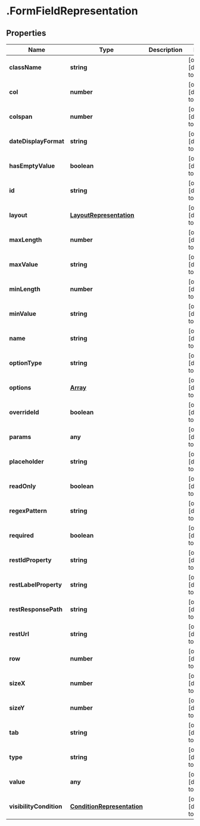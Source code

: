 # .FormFieldRepresentation

## Properties
Name | Type | Description | Notes
------------ | ------------- | ------------- | -------------
**className** | **string** |  | [optional] [default to null]
**col** | **number** |  | [optional] [default to null]
**colspan** | **number** |  | [optional] [default to null]
**dateDisplayFormat** | **string** |  | [optional] [default to null]
**hasEmptyValue** | **boolean** |  | [optional] [default to null]
**id** | **string** |  | [optional] [default to null]
**layout** | [**LayoutRepresentation**](LayoutRepresentation.md) |  | [optional] [default to null]
**maxLength** | **number** |  | [optional] [default to null]
**maxValue** | **string** |  | [optional] [default to null]
**minLength** | **number** |  | [optional] [default to null]
**minValue** | **string** |  | [optional] [default to null]
**name** | **string** |  | [optional] [default to null]
**optionType** | **string** |  | [optional] [default to null]
**options** | [**Array<OptionRepresentation>**](OptionRepresentation.md) |  | [optional] [default to null]
**overrideId** | **boolean** |  | [optional] [default to null]
**params** | **any** |  | [optional] [default to null]
**placeholder** | **string** |  | [optional] [default to null]
**readOnly** | **boolean** |  | [optional] [default to null]
**regexPattern** | **string** |  | [optional] [default to null]
**required** | **boolean** |  | [optional] [default to null]
**restIdProperty** | **string** |  | [optional] [default to null]
**restLabelProperty** | **string** |  | [optional] [default to null]
**restResponsePath** | **string** |  | [optional] [default to null]
**restUrl** | **string** |  | [optional] [default to null]
**row** | **number** |  | [optional] [default to null]
**sizeX** | **number** |  | [optional] [default to null]
**sizeY** | **number** |  | [optional] [default to null]
**tab** | **string** |  | [optional] [default to null]
**type** | **string** |  | [optional] [default to null]
**value** | **any** |  | [optional] [default to null]
**visibilityCondition** | [**ConditionRepresentation**](ConditionRepresentation.md) |  | [optional] [default to null]


